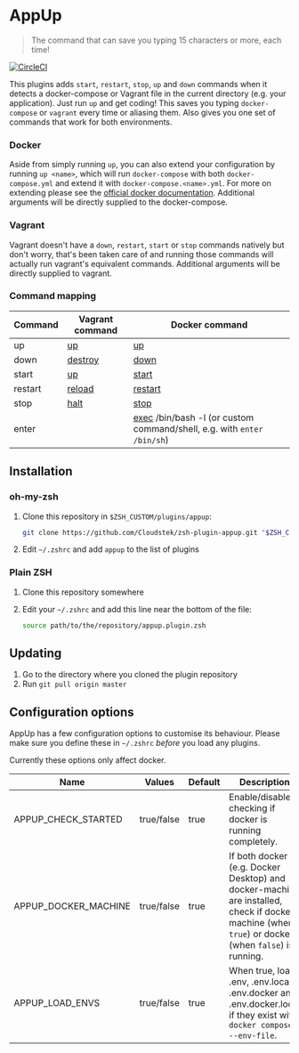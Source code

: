 # AppUp

> The command that can save you typing 15 characters or more, each time!

[![CircleCI](https://circleci.com/gh/Cloudstek/zsh-plugin-appup.svg?style=svg)](https://circleci.com/gh/Cloudstek/zsh-plugin-appup)

This plugins adds `start`, `restart`, `stop`, `up` and `down` commands when it detects a docker-compose or Vagrant file
in the current directory (e.g. your application). Just run `up` and get coding! This saves you typing `docker-compose`
or `vagrant` every time or aliasing them. Also gives you one set of commands that work for both environments.

### Docker

Aside from simply running `up`, you can also extend your configuration by running `up <name>`, which will
run `docker-compose` with both `docker-compose.yml` and extend it with `docker-compose.<name>.yml`. For more on
extending please see the [official docker documentation](https://docs.docker.com/compose/extends). Additional arguments
will be directly supplied to the docker-compose.

### Vagrant

Vagrant doesn't have a `down`, `restart`, `start` or `stop` commands natively but don't worry, that's been taken care of
and running those commands will actually run vagrant's equivalent commands. Additional arguments will be directly
supplied to vagrant.

### Command mapping

| Command | Vagrant command                                            | Docker command                                                |
|---------|------------------------------------------------------------|---------------------------------------------------------------|
| up      | [up](https://www.vagrantup.com/docs/cli/up.html)           | [up](https://docs.docker.com/compose/reference/up/)           |
| down    | [destroy](https://www.vagrantup.com/docs/cli/destroy.html) | [down](https://docs.docker.com/compose/reference/down/)       |
| start   | [up](https://www.vagrantup.com/docs/cli/up.html)           | [start](https://docs.docker.com/compose/reference/start/)     |
| restart | [reload](https://www.vagrantup.com/docs/cli/reload.html)   | [restart](https://docs.docker.com/compose/reference/restart/) |
| stop    | [halt](https://www.vagrantup.com/docs/cli/halt.html)       | [stop](https://docs.docker.com/compose/reference/stop/)       |
| enter   |                                                            | [exec](https://docs.docker.com/compose/reference/exec/) /bin/bash -l (or custom command/shell, e.g. with `enter /bin/sh`)      |

## Installation

### oh-my-zsh

1. Clone this repository in `$ZSH_CUSTOM/plugins/appup`:

   ```bash
   git clone https://github.com/Cloudstek/zsh-plugin-appup.git "$ZSH_CUSTOM/plugins/appup"
   ```
2. Edit `~/.zshrc` and add `appup` to the list of plugins

### Plain ZSH

1. Clone this repository somewhere

2. Edit your `~/.zshrc` and add this line near the bottom of the file:

   ```bash
   source path/to/the/repository/appup.plugin.zsh
   ```

## Updating

1. Go to the directory where you cloned the plugin repository
2. Run `git pull origin master`

## Configuration options

AppUp has a few configuration options to customise its behaviour. Please make sure you define these in `~/.zshrc`
*before* you load any plugins.

Currently these options only affect docker.

| Name                 | Values     | Default | Description                                                                                                                                       |
|----------------------|------------|---------|---------------------------------------------------------------------------------------------------------------------------------------------------|
| APPUP_CHECK_STARTED  | true/false | true    | Enable/disable checking if docker is running completely.                                                                                          |
| APPUP_DOCKER_MACHINE | true/false | true    | If both docker (e.g. Docker Desktop) and docker-machine are installed, check if docker-machine (when `true`) or docker (when `false`) is running. |
| APPUP_LOAD_ENVS      | true/false | true    | When true, load .env, .env.local, .env.docker and .env.docker.local if they exist with `docker compose --env-file`.                               | 


